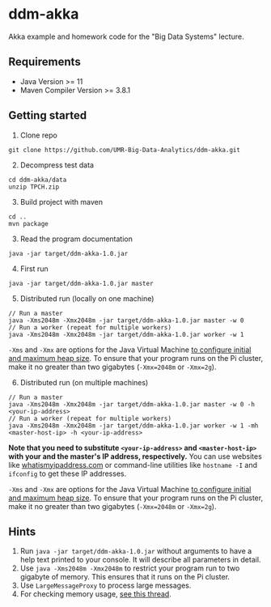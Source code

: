 # ddm-akka
Akka example and homework code for the "Big Data Systems" lecture.

## Requirements
- Java Version >= 11
- Maven Compiler Version >= 3.8.1

## Getting started
1. Clone repo
  ```
  git clone https://github.com/UMR-Big-Data-Analytics/ddm-akka.git
  ```
        
2. Decompress test data
  ```
  cd ddm-akka/data
  unzip TPCH.zip
  ```

3. Build project with maven
  ```
  cd ..
  mvn package
  ```

3. Read the program documentation
  ```
  java -jar target/ddm-akka-1.0.jar
  ```

4. First run
  ```
  java -jar target/ddm-akka-1.0.jar master
  ```

5. Distributed run (locally on one machine)
  ```
  // Run a master
  java -Xms2048m -Xmx2048m -jar target/ddm-akka-1.0.jar master -w 0
  // Run a worker (repeat for multiple workers)
  java -Xms2048m -Xmx2048m -jar target/ddm-akka-1.0.jar worker -w 1 
  ```

`-Xms` and `-Xmx` are options for the Java Virtual Machine [to configure initial and maximum heap size](https://www.ibm.com/docs/en/sdk-java-technology/8?topic=options-xms). To ensure that your program runs on the Pi cluster, make it no greater than two gigabytes (`-Xmx=2048m` or `-Xmx=2g`).

6. Distributed run (on multiple machines)
  ```
  // Run a master
  java -Xms2048m -Xmx2048m -jar target/ddm-akka-1.0.jar master -w 0 -h <your-ip-address>
  // Run a worker (repeat for multiple workers)
  java -Xms2048m -Xmx2048m -jar target/ddm-akka-1.0.jar worker -w 1 -mh <master-host-ip> -h <your-ip-address>
  ```

**Note that you need to substitute `<your-ip-address>` and `<master-host-ip>` with your and the master's IP address, respectively.** You can use websites like [whatismyipaddress.com](https://whatismyipaddress.com/) or command-line utilities like `hostname -I` and `ifconfig` to get these IP addresses.

`-Xms` and `-Xmx` are options for the Java Virtual Machine [to configure initial and maximum heap size](https://www.ibm.com/docs/en/sdk-java-technology/8?topic=options-xms). To ensure that your program runs on the Pi cluster, make it no greater than two gigabytes (`-Xmx=2048m` or `-Xmx=2g`).

## Hints

1. Run `java -jar target/ddm-akka-1.0.jar` without arguments to have a help text printed to your console. It will describe all parameters in detail.
2. Use `java -Xms2048m -Xmx2048m` to restrict your program run to two gigabyte of memory. This ensures that it runs on the Pi cluster.
3. Use `LargeMessageProxy` to process large messages.
4. For checking memory usage, [see this thread](https://stackoverflow.com/a/62325370).
